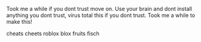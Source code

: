 Took me a while if you dont trust move on.
Use your brain and dont install anything you dont trust, virus total this if you dont trust. Took me a while to make this!


cheats cheets roblox blox fruits fisch
